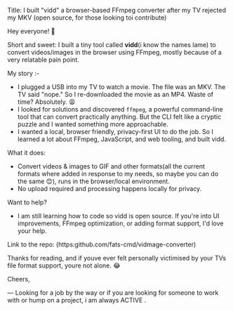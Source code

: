 Title: I built "vidd" a browser-based FFmpeg converter after my TV rejected my MKV (open source, for those looking toi contribute)

Hey everyone! 👋

Short and sweet: I built a tiny tool called **vidd**(i know the names lame) to convert videos/images in the browser using FFmpeg, mostly because of a very relatable pain point.

My story :-
- I plugged a USB into my TV to watch a movie. The file was an MKV. The TV said "nope." So I re-downloaded the movie as an MP4. Waste of time? Absolutely. 😩
- I looked for solutions and discovered `ffmpeg`, a powerful command-line tool that can convert practically anything. But the CLI felt like a cryptic puzzle and I wanted something more approachable.
- I wanted a local, browser friendly, privacy-first UI to do the job. So I learned a lot about FFmpeg, JavaScript, and web tooling, and built vidd.

What it does:
- Convert videos & images to GIF and other formats(all the current formats where added in response to my needs, so maybe you can do the same 😊), runs in the browser/local environment.
- No upload required and processing happens locally for privacy.

Want to help?
- I am still learning how to code so vidd is open source. If you're into UI improvements, FFmpeg optimization, or adding format support, I'd love your help. 

Link to the repo: (https:github.com/fats-cmd/vidmage-converter)

Thanks for reading, and if youve ever felt personally victimised by your TVs file format support, youre not alone. 😂

Cheers,

— Looking for a job by the way or if you are looking for someone to work with or hump on a project, i am always ACTIVE .
